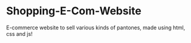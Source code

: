 # Shopping-E-Com-Website
E-commerce website to sell various kinds of pantones, made using html, css and js!
